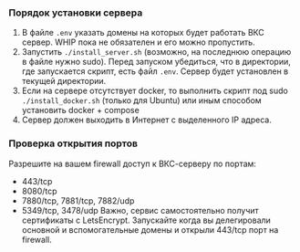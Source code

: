 ### Порядок установки сервера
1. В файле `.env` указать домены на которых будет работать ВКС сервер. WHIP пока не обязателен и его можно пропустить.
2. Запустить `./install_server.sh` (возможно, на последнюю операцию в файле нужно sudo). Перед запуском убедиться, что в директории, 
где запускается скрипт, есть файл `.env`. Сервер будет установлен в текущей директории.
3. Если на сервере отсутствует docker, то выполнить скрипт под sudo `./install_docker.sh` (только для Ubuntu) или иным способом установить docker + compose
4. Сервер должен выходить в Интернет с выделенного IP адреса. 

### Проверка открытия портов
Разрешите на вашем firewall доступ к ВКС-серверу по портам:
* 443/tcp
* 8080/tcp
* 7880/tcp, 7881/tcp, 7882/udp
* 5349/tcp, 3478/udp
Важно, сервис самостоятельно получит сертификаты с LetsEncrypt. Запускайте когда вы делегировали основной и вспомогательные домены и открыли 443/tcp порт на firewall.
